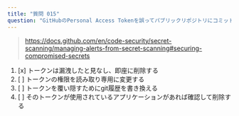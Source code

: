 ```yaml
---
title: "質問 015"
question: "GitHubのPersonal Access Tokenを誤ってパブリックリポジトリにコミットしてしまいました。アカウントの乗っ取りを防ぐために取るべき行動は？"
---
```



> https://docs.github.com/en/code-security/secret-scanning/managing-alerts-from-secret-scanning#securing-compromised-secrets
1. [x] トークンは漏洩したと見なし、即座に削除する
1. [ ] トークンの権限を読み取り専用に変更する
1. [ ] トークンを覆い隠すためにgit履歴を書き換える
1. [ ] そのトークンが使用されているアプリケーションがあれば確認して削除する